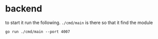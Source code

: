 # backend

to start it run the following. `./cmd/main` is there so that it find the module

`go run ./cmd/main --port 4007`

